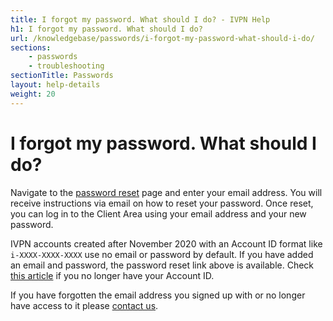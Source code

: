 ```yaml
---
title: I forgot my password. What should I do? - IVPN Help
h1: I forgot my password. What should I do?
url: /knowledgebase/passwords/i-forgot-my-password-what-should-i-do/
sections:
    - passwords
    - troubleshooting
sectionTitle: Passwords
layout: help-details
weight: 20
---
```

# I forgot my password. What should I do?

Navigate to the [password reset](/recover/password/) page and enter your email address. You will receive instructions via email on how to reset your password. Once reset, you can log in to the Client Area using your email address and your new password.

IVPN accounts created after November 2020 with an Account ID format like `i-XXXX-XXXX-XXXX` use no email or password by default.  If you have added an email and password, the password reset link above is available.  Check [this article](/knowledgebase/passwords/i-forgot-my-ivpn-account-id-what-should-i-do/) if you no longer have your Account ID.

<div markdown="1" class="notice notice--info">
If you have forgotten the email address you signed up with or no longer have access to it please <a href="/contactus/">contact us</a>.
</div>
